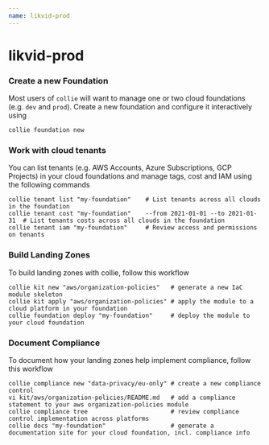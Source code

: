 ```yaml
---
name: likvid-prod
---
```


# likvid-prod

### Create a new Foundation

Most users of `collie` will want to manage one or two cloud foundations (e.g. `dev` and `prod`).
Create a new foundation and configure it interactively using

```shell
collie foundation new
```

### Work with cloud tenants

You can list tenants (e.g. AWS Accounts, Azure Subscriptions, GCP Projects) in your cloud foundations and manage tags, cost and IAM using the following commands

```shell
collie tenant list "my-foundation"    # List tenants across all clouds in the foundation
collie tenant cost "my-foundation"    --from 2021-01-01 --to 2021-01-31  # List tenants costs across all clouds in the foundation
collie tenant iam "my-foundation"     # Review access and permissions on tenants
```

### Build Landing Zones

To build landing zones with collie, follow this workflow

```shell
collie kit new "aws/organization-policies"   # generate a new IaC module skeleton
collie kit apply "aws/organization-policies" # apply the module to a cloud platform in your foundation
collie foundation deploy "my-foundation"     # deploy the module to your cloud foundation
```

### Document Compliance

To document how your landing zones help implement compliance, follow this workflow

```shell
collie compliance new "data-privacy/eu-only" # create a new compliance control
vi kit/aws/organization-policies/README.md   # add a compliance statement to your aws organization-policies module
collie compliance tree                       # review compliance control implementation across platforms
collie docs "my-foundation"                  # generate a documentation site for your cloud foundation, incl. compliance info
```
